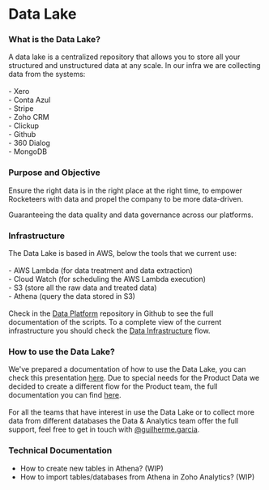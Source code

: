 # Data Lake

### **What is the Data Lake?**

A data lake is a centralized repository that allows you to store all your structured and unstructured data at any scale. In our infra we are collecting data from the systems:\
\
\- Xero\
\- Conta Azul\
\- Stripe\
\- Zoho CRM\
\- Clickup\
\- Github\
\- 360 Dialog\
\- MongoDB

### Purpose and Objective

Ensure the right data is in the right place at the right time, to empower Rocketeers with data and propel the company to be more data-driven.

Guaranteeing the data quality and data governance across our platforms.

### Infrastructure

The Data Lake is based in AWS, below the tools that we current use:\
\
\- AWS Lambda (for data treatment and data extraction)\
\- Cloud Watch (for scheduling the AWS Lambda execution)\
\- S3 (store all the raw data and treated data)\
\- Athena (query the data stored in S3)\
\
Check in the [Data Platform](https://github.com/RocketChat/Rocket.Chat.DataPlatform) repository in Github to see the full documentation of the scripts. To a complete view of the current infrastructure you should check the [Data Infrastructure](https://whimsical.com/data-infrastructure-HWkBGEJeQmbiMLdNwVwfTT) flow.

### How to use the Data Lake?

We've prepared a documentation of how to use the Data Lake, you can check this presentation [here](https://docs.google.com/presentation/d/1Gs5ONrP4ViKUdAeQtKcZOaHPrCLwQHmgcaptRc2o16M/edit?usp=sharing). Due to special needs for the Product Data we decided to create a different flow for the Product team, the full documentation you can find [here](https://docs.google.com/document/d/1-1QUJuHqlreYmhmktwKuO2PAA6YhdxBoeMaxYBPrfEA/edit?usp=sharing).\
\
For all the teams that have interest in use the Data Lake or to collect more data from different databases the Data & Analytics team offer the full support, feel free to get in touch with [@guilherme.garcia](https://open.rocket.chat/guilherme.garcia).

### Technical Documentation

* How to create new tables in Athena? (WIP)
* How to import tables/databases from Athena in Zoho Analytics? (WIP)

